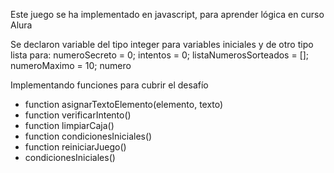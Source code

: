 Este juego se ha implementado en javascript, para aprender lógica en curso Alura

Se declaron variable del tipo integer para variables iniciales y de otro tipo lista para:
 numeroSecreto = 0;
 intentos = 0;
 listaNumerosSorteados = [];
 numeroMaximo = 10;
 numero

 Implementando funciones para cubrir el desafío
 - function asignarTextoElemento(elemento, texto)
 - function verificarIntento()
 - function limpiarCaja()
 - function condicionesIniciales()
 - function reiniciarJuego()
 - condicionesIniciales()
